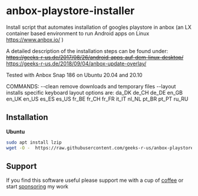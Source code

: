 # anbox-playstore-installer
Install script that automates installation of googles playstore in anbox (an LX container based environment to run Android apps on Linux https://www.anbox.io/ )

A detailed description of the installation steps can be found under: 
~~https://geeks-r-us.de/2017/08/26/android-apps-auf-dem-linux-desktop/~~
https://geeks-r-us.de/2018/09/04/anbox-update-overlay/

Tested with Anbox Snap 186 on Ubuntu 20.04 and 20.10

COMMANDS:
 --clean    remove downloads and temporary files
 --layout   installs specific keyboard layout options are: da_DK de_CH de_DE en_GB en_UK en_US es_ES es_US fr_BE fr_CH fr_FR it_IT nl_NL pt_BR pt_PT ru_RU

## Installation

**Ubuntu**

```bash
sudo apt install lzip
wget -O -  https://raw.githubusercontent.com/geeks-r-us/anbox-playstore-installer/master/install-playstore.sh | bash
```

## Support
If you find this software useful please support me with a cup of [coffee](https://ko-fi.com/geeks_r_us) or start [sponsoring](https://github.com/sponsors/geeks-r-us) my work

